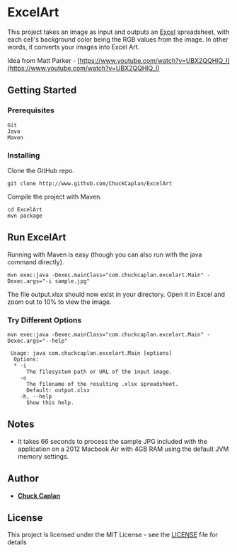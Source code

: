 # ExcelArt

This project takes an image as input and outputs an [Excel](https://en.wikipedia.org/wiki/Microsoft_Excel "Excel") spreadsheet, with each cell&apos;s background color being the RGB values from the image. In other words, it converts your images into Excel Art.

Idea from Matt Parker - [https://www.youtube.com/watch?v=UBX2QQHlQ_I](https://www.youtube.com/watch?v=UBX2QQHlQ_I)

## Getting Started

### Prerequisites

```
Git
Java
Maven
```

### Installing

Clone the GitHub repo.

``
git clone http://www.github.com/ChuckCaplan/ExcelArt
``

Compile the project with Maven.

```
cd ExcelArt
mvn package
```

## Run ExcelArt
Running with Maven is easy (though you can also run with the java command directly).

``
mvn exec:java -Dexec.mainClass="com.chuckcaplan.excelart.Main" -Dexec.args="-i sample.jpg"
``

The file output.xlsx should now exist in your directory. Open it in Excel and zoom out to 10% to view the image.

### Try Different Options
``
mvn exec:java -Dexec.mainClass="com.chuckcaplan.excelart.Main" -Dexec.args="--help"
``
```
 Usage: java com.chuckcaplan.excelart.Main [options]
  Options:
  * -i
      The filesystem path or URL of the input image.
    -o
      The filename of the resulting .xlsx spreadsheet.
      Default: output.xlsx
    -h, --help
      Show this help.
```

## Notes

- It takes 66 seconds to process the sample JPG included with the application on a 2012 Macbook Air with 4GB RAM using the default JVM memory settings.

## Author

* **[Chuck Caplan](https://www.linkedin.com/in/charlescaplan/)**

## License

This project is licensed under the MIT License - see the [LICENSE](LICENSE) file for details

